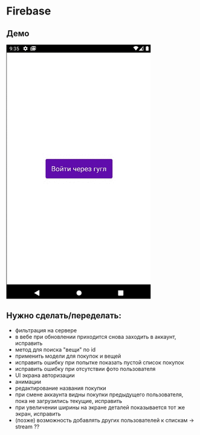 # Firebase

## Демо

<img src="assets/demo.gif">

## Нужно сделать/переделать:
* фильтрация на сервере
* в вебе при обновлении приходится снова заходить в аккаунт, исправить
* метод для поиска "вещи" по id
* применить модели для покупок и вещей
* исправить ошибку при попытке показать пустой список покупок
* исправить ошибку при отсутствии фото пользователя
* UI экрана авторизации
* анимации
* редактирование названия покупки
* при смене аккаунта видны покупки предыдущего пользователя, пока не загрузились текущие, исправить
* при увеличении ширины на экране деталей показывается тот же экран, исправить
* (позже) возможность добавлять других пользователей к спискам -> stream ??
